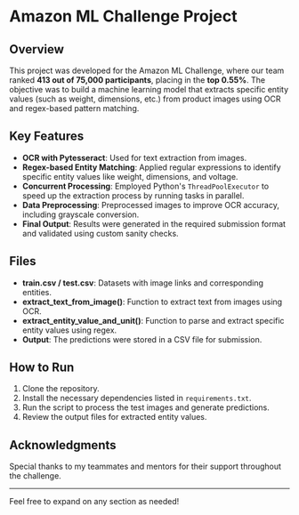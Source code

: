 # Amazon ML Challenge Project

## Overview
This project was developed for the Amazon ML Challenge, where our team ranked **413 out of 75,000 participants**, placing in the **top 0.55%**. The objective was to build a machine learning model that extracts specific entity values (such as weight, dimensions, etc.) from product images using OCR and regex-based pattern matching.

## Key Features
- **OCR with Pytesseract**: Used for text extraction from images.
- **Regex-based Entity Matching**: Applied regular expressions to identify specific entity values like weight, dimensions, and voltage.
- **Concurrent Processing**: Employed Python's `ThreadPoolExecutor` to speed up the extraction process by running tasks in parallel.
- **Data Preprocessing**: Preprocessed images to improve OCR accuracy, including grayscale conversion.
- **Final Output**: Results were generated in the required submission format and validated using custom sanity checks.

## Files
- **train.csv / test.csv**: Datasets with image links and corresponding entities.
- **extract_text_from_image()**: Function to extract text from images using OCR.
- **extract_entity_value_and_unit()**: Function to parse and extract specific entity values using regex.
- **Output**: The predictions were stored in a CSV file for submission.

## How to Run
1. Clone the repository.
2. Install the necessary dependencies listed in `requirements.txt`.
3. Run the script to process the test images and generate predictions.
4. Review the output files for extracted entity values.

## Acknowledgments
Special thanks to my teammates and mentors for their support throughout the challenge.

---

Feel free to expand on any section as needed!
